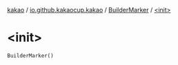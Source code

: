 [kakao](../../index.md) / [io.github.kakaocup.kakao](../index.md) / [BuilderMarker](index.md) / [&lt;init&gt;](./-init-.md)

# &lt;init&gt;

`BuilderMarker()`